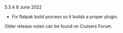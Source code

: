 5.3.4   8 June 2022

- Fix flatpak build process so it builds a proper plugin.

Older release notes can be found on Cruisers Forum.

